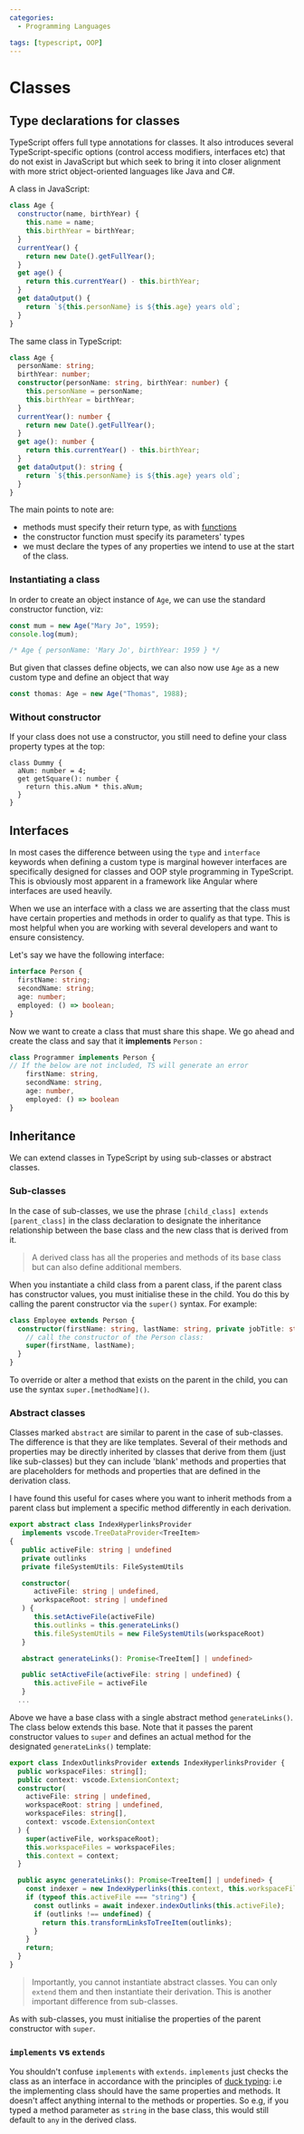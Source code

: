 ```yaml
---
categories:
  - Programming Languages

tags: [typescript, OOP]
---
```


# Classes

## Type declarations for classes

TypeScript offers full type annotations for classes. It also introduces several
TypeScript-specific options (control access modifiers, interfaces etc) that do
not exist in JavaScript but which seek to bring it into closer alignment with
more strict object-oriented languages like Java and C#.

A class in JavaScript:

```js
class Age {
  constructor(name, birthYear) {
    this.name = name;
    this.birthYear = birthYear;
  }
  currentYear() {
    return new Date().getFullYear();
  }
  get age() {
    return this.currentYear() - this.birthYear;
  }
  get dataOutput() {
    return `${this.personName} is ${this.age} years old`;
  }
}
```

The same class in TypeScript:

```ts
class Age {
  personName: string;
  birthYear: number;
  constructor(personName: string, birthYear: number) {
    this.personName = personName;
    this.birthYear = birthYear;
  }
  currentYear(): number {
    return new Date().getFullYear();
  }
  get age(): number {
    return this.currentYear() - this.birthYear;
  }
  get dataOutput(): string {
    return `${this.personName} is ${this.age} years old`;
  }
}
```

The main points to note are:

- methods must specify their return type, as with [functions](Functions.md)
- the constructor function must specify its parameters' types
- we must declare the types of any properties we intend to use at the start of
  the class.

### Instantiating a class

In order to create an object instance of `Age`, we can use the standard
constructor function, viz:

```js
const mum = new Age("Mary Jo", 1959);
console.log(mum);

/* Age { personName: 'Mary Jo', birthYear: 1959 } */
```

But given that classes define objects, we can also now use `Age` as a new custom
type and define an object that way

```jsx
const thomas: Age = new Age("Thomas", 1988);
```

### Without constructor

If your class does not use a constructor, you still need to define your class
property types at the top:

```tsx
class Dummy {
  aNum: number = 4;
  get getSquare(): number {
    return this.aNum * this.aNum;
  }
}
```

## Interfaces

In most cases the difference between using the `type` and `interface` keywords
when defining a custom type is marginal however interfaces are specifically
designed for classes and OOP style programming in TypeScript. This is obviously
most apparent in a framework like Angular where interfaces are used heavily.

When we use an interface with a class we are asserting that the class must have
certain properties and methods in order to qualify as that type. This is most
helpful when you are working with several developers and want to ensure
consistency.

Let's say we have the following interface:

```ts
interface Person {
  firstName: string;
  secondName: string;
  age: number;
  employed: () => boolean;
}
```

Now we want to create a class that must share this shape. We go ahead and create
the class and say that it **implements** `Person` :

```ts
class Programmer implements Person {
// If the below are not included, TS will generate an error
	firstName: string,
	secondName: string,
	age: number,
	employed: () => boolean
}
```

## Inheritance

We can extend classes in TypeScript by using sub-classes or abstract classes.

### Sub-classes

In the case of sub-classes, we use the phrase
`[child_class] extends [parent_class]` in the class declaration to designate the
inheritance relationship between the base class and the new class that is
derived from it.

> A derived class has all the properies and methods of its base class but can
> also define additional members.

When you instantiate a child class from a parent class, if the parent class has
constructor values, you must initialise these in the child. You do this by
calling the parent constructor via the `super()` syntax. For example:

```ts
class Employee extends Person {
  constructor(firstName: string, lastName: string, private jobTitle: string) {
    // call the constructor of the Person class:
    super(firstName, lastName);
  }
}
```

To override or alter a method that exists on the parent in the child, you can
use the syntax `super.[methodName]()`.

### Abstract classes

Classes marked `abstract` are similar to parent in the case of sub-classes. The
difference is that they are like templates. Several of their methods and
properties may be directly inherited by classes that derive from them (just like
sub-classes) but they can include 'blank' methods and properties that are
placeholders for methods and properties that are defined in the derivation
class.

I have found this useful for cases where you want to inherit methods from a
parent class but implement a specific method differently in each derivation.

```ts
export abstract class IndexHyperlinksProvider
   implements vscode.TreeDataProvider<TreeItem>
{
   public activeFile: string | undefined
   private outlinks
   private fileSystemUtils: FileSystemUtils

   constructor(
      activeFile: string | undefined,
      workspaceRoot: string | undefined
   ) {
      this.setActiveFile(activeFile)
      this.outlinks = this.generateLinks()
      this.fileSystemUtils = new FileSystemUtils(workspaceRoot)
   }

   abstract generateLinks(): Promise<TreeItem[] | undefined>

   public setActiveFile(activeFile: string | undefined) {
      this.activeFile = activeFile
   }
  ...
```

Above we have a base class with a single abstract method `generateLinks()`. The
class below extends this base. Note that it passes the parent constructor values
to `super` and defines an actual method for the designated `generateLinks()`
template:

```ts
export class IndexOutlinksProvider extends IndexHyperlinksProvider {
  public workspaceFiles: string[];
  public context: vscode.ExtensionContext;
  constructor(
    activeFile: string | undefined,
    workspaceRoot: string | undefined,
    workspaceFiles: string[],
    context: vscode.ExtensionContext
  ) {
    super(activeFile, workspaceRoot);
    this.workspaceFiles = workspaceFiles;
    this.context = context;
  }

  public async generateLinks(): Promise<TreeItem[] | undefined> {
    const indexer = new IndexHyperlinks(this.context, this.workspaceFiles);
    if (typeof this.activeFile === "string") {
      const outlinks = await indexer.indexOutlinks(this.activeFile);
      if (outlinks !== undefined) {
        return this.transformLinksToTreeItem(outlinks);
      }
    }
    return;
  }
}
```

> Importantly, you cannot instantiate abstract classes. You can only `extend`
> them and then instantiate their derivation. This is another important
> difference from sub-classes.

As with sub-classes, you must initialise the properties of the parent
constructor with `super`.

### `implements` vs `extends`

You shouldn't confuse `implements` with `extends`. `implements` just checks the
class as an interface in accordance with the principles of
[duck typing](Custom_types.md#duck-typing):
i.e the implementing class should have the same properties and methods. It
doesn't affect anything internal to the methods or properties. So e.g, if you
typed a method parameter as `string` in the base class, this would still default
to `any` in the derived class.
